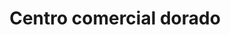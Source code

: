 ---
title: "Centro comercial dorado"
url: /barcelona/centro-comercial-dorado-avenida-el-ejercito/
shop: Einkaufszentrum
---